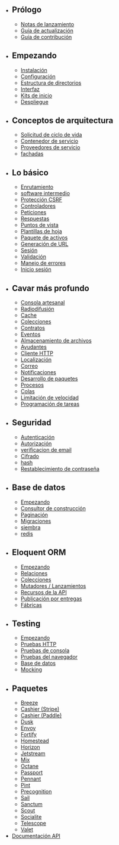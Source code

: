 - ## Prólogo
    - [Notas de lanzamiento](/docs/{{version}}/releases)
    - [Guía de actualización](/docs/{{version}}/upgrade)
    - [Guía de contribución](/docs/{{version}}/contributions)
- ## Empezando
    - [Instalación](/docs/{{version}}/installation)
    - [Configuración](/docs/{{version}}/configuration)
    - [Estructura de directorios](/docs/{{version}}/structure)
    - [Interfaz](/docs/{{version}}/frontend)
    - [Kits de inicio](/docs/{{version}}/starter-kits)
    - [Despliegue](/docs/{{version}}/deployment)
- ## Conceptos de arquitectura
    - [Solicitud de ciclo de vida](/docs/{{version}}/lifecycle)
    - [Contenedor de servicio](/docs/{{version}}/container)
    - [Proveedores de servicio](/docs/{{version}}/providers)
    - [fachadas](/docs/{{version}}/facades)
- ## Lo básico
    - [Enrutamiento](/docs/{{version}}/routing)
    - [software intermedio](/docs/{{version}}/middleware)
    - [Protección CSRF](/docs/{{version}}/csrf)
    - [Controladores](/docs/{{version}}/controllers)
    - [Peticiones](/docs/{{version}}/requests)
    - [Respuestas](/docs/{{version}}/responses)
    - [Puntos de vista](/docs/{{version}}/views)
    - [Plantillas de hoja](/docs/{{version}}/blade)
    - [Paquete de activos](/docs/{{version}}/vite)
    - [Generación de URL](/docs/{{version}}/urls)
    - [Sesión](/docs/{{version}}/session)
    - [Validación](/docs/{{version}}/validation)
    - [Manejo de errores](/docs/{{version}}/errors)
    - [Inicio sesión](/docs/{{version}}/logging)
- ## Cavar más profundo
    - [Consola artesanal](/docs/{{version}}/artisan)
    - [Radiodifusión](/docs/{{version}}/broadcasting)
    - [Cache](/docs/{{version}}/cache)
    - [Colecciones](/docs/{{version}}/collections)
    - [Contratos](/docs/{{version}}/contracts)
    - [Eventos](/docs/{{version}}/events)
    - [Almacenamiento de archivos](/docs/{{version}}/filesystem)
    - [Ayudantes](/docs/{{version}}/helpers)
    - [Cliente HTTP](/docs/{{version}}/http-client)
    - [Localización](/docs/{{version}}/localization)
    - [Correo](/docs/{{version}}/mail)
    - [Notificaciones](/docs/{{version}}/notifications)
    - [Desarrollo de paquetes](/docs/{{version}}/packages)
    - [Procesos](/docs/{{version}}/processes)
    - [Colas](/docs/{{version}}/queues)
    - [Limitación de velocidad](/docs/{{version}}/rate-limiting)
    - [Programación de tareas](/docs/{{version}}/scheduling)
- ## Seguridad
    - [Autenticación](/docs/{{version}}/authentication)
    - [Autorización](/docs/{{version}}/authorization)
    - [verificacion de email](/docs/{{version}}/verification)
    - [Cifrado](/docs/{{version}}/encryption)
    - [hash](/docs/{{version}}/hashing)
    - [Restablecimiento de contraseña](/docs/{{version}}/passwords)
- ## Base de datos
    - [Empezando](/docs/{{version}}/database)
    - [Consultor de construcción](/docs/{{version}}/queries)
    - [Paginación](/docs/{{version}}/pagination)
    - [Migraciones](/docs/{{version}}/migrations)
    - [siembra](/docs/{{version}}/seeding)
    - [redis](/docs/{{version}}/redis)
- ## Eloquent ORM
    - [Empezando](/docs/{{version}}/eloquent)
    - [Relaciones](/docs/{{version}}/eloquent-relationships)
    - [Colecciones](/docs/{{version}}/eloquent-collections)
    - [Mutadores / Lanzamientos](/docs/{{version}}/eloquent-mutators)
    - [Recursos de la API](/docs/{{version}}/eloquent-resources)
    - [Publicación por entregas](/docs/{{version}}/eloquent-serialization)
    - [Fábricas](/docs/{{version}}/eloquent-factories)
- ## Testing
    - [Empezando](/docs/{{version}}/testing)
    - [Pruebas HTTP](/docs/{{version}}/http-tests)
    - [Pruebas de consola](/docs/{{version}}/console-tests)
    - [Pruebas del navegador](/docs/{{version}}/dusk)
    - [Base de datos](/docs/{{version}}/database-testing)
    - [Mocking](/docs/{{version}}/mocking)
- ## Paquetes
    - [Breeze](/docs/{{version}}/starter-kits#laravel-breeze)
    - [Cashier (Stripe)](/docs/{{version}}/billing)
    - [Cashier (Paddle)](/docs/{{version}}/cashier-paddle)
    - [Dusk](/docs/{{version}}/dusk)
    - [Envoy](/docs/{{version}}/envoy)
    - [Fortify](/docs/{{version}}/fortify)
    - [Homestead](/docs/{{version}}/homestead)
    - [Horizon](/docs/{{version}}/horizon)
    - [Jetstream](https://jetstream.laravel.com)
    - [Mix](/docs/{{version}}/mix)
    - [Octane](/docs/{{version}}/octane)
    - [Passport](/docs/{{version}}/passport)
    - [Pennant](/docs/{{version}}/pennant)
    - [Pint](/docs/{{version}}/pint)
    - [Precognition](/docs/{{version}}/precognition)
    - [Sail](/docs/{{version}}/sail)
    - [Sanctum](/docs/{{version}}/sanctum)
    - [Scout](/docs/{{version}}/scout)
    - [Socialite](/docs/{{version}}/socialite)
    - [Telescope](/docs/{{version}}/telescope)
    - [Valet](/docs/{{version}}/valet)
- [Documentación API](/api/10.x)
